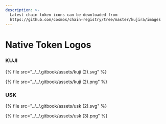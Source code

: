 ```yaml
---
description: >-
  Latest chain token icons can be downloaded from
  https://github.com/cosmos/chain-registry/tree/master/kujira/images
---
```


# Native Token Logos

### KUJI

{% file src="../../.gitbook/assets/kuji (2).svg" %}

{% file src="../../.gitbook/assets/kuji (2).png" %}

### USK

{% file src="../../.gitbook/assets/usk (2).svg" %}

{% file src="../../.gitbook/assets/usk (3).png" %}
